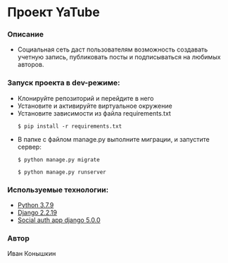 # Проект YaTube
### Описание
- Социальная сеть даст пользователям возможность создавать учетную запись, публиковать посты и подписываться на любимых авторов.
### Запуск проекта в dev-режиме:
- Клонируйте репозиторий и перейдите в него
- Установите и активируйте виртуальное окружение
- Установите зависимости из файла requirements.txt
    ```
    $ pip install -r requirements.txt
    ``` 
- В папке с файлом manage.py выполните миграции, и запустите сервер:
    ```
    $ python manage.py migrate
    ``` 
    ```
    $ python manage.py runserver
    ```
### Используемые технологии:
- [Python 3.7.9](https://www.python.org/)
- [Django 2.2.19](https://www.djangoproject.com/)
- [Social auth app django 5.0.0](https://python-social-auth.readthedocs.io/en/latest/configuration/django.html)
### Автор
Иван Конышкин

